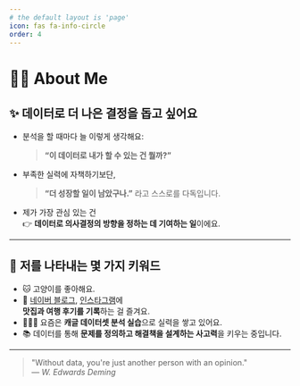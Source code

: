 ```yaml
---
# the default layout is 'page'
icon: fas fa-info-circle
order: 4
---
```


# 🙋‍♀️ About Me

## ✨ 데이터로 더 나은 결정을 돕고 싶어요

- 분석을 할 때마다 늘 이렇게 생각해요:  
  > **“이 데이터로 내가 할 수 있는 건 뭘까?”**
- 부족한 실력에 자책하기보단,  
  > **“더 성장할 일이 남았구나.”** 라고 스스로를 다독입니다.
- 제가 가장 관심 있는 건  
  👉 **데이터로 의사결정의 방향을 정하는 데 기여하는 일**이에요.

---

## 🐾 저를 나타내는 몇 가지 키워드

- 🐱 고양이를 좋아해요.  
- 📸 [네이버 블로그](https://blog.naver.com/mmmlofi), [인스타그램](https://www.instagram.com/jye_log/)에  
  **맛집과 여행 후기를 기록**하는 걸 즐겨요.
- 👩🏻‍💻 요즘은 **캐글 데이터셋 분석 실습**으로 실력을 쌓고 있어요.
- 📚 데이터를 통해 **문제를 정의하고 해결책을 설계하는 사고력**을 키우는 중입니다.

---

> "Without data, you're just another person with an opinion."  
> — *W. Edwards Deming*

